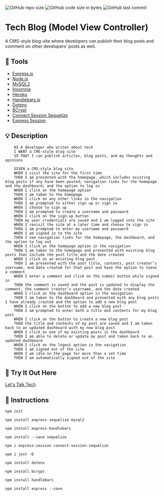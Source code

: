 ![GitHub repo size](https://img.shields.io/github/repo-size/deannapi/tech-blog-mvc)
![GitHub code size in bytes](https://img.shields.io/github/languages/code-size/deannapi/tech-blog-mvc)
![GitHub last commit](https://img.shields.io/github/last-commit/deannapi/tech-blog-mvc)

# Tech Blog (Model View Controller)
A CMS-style blog-site where developers can publish their blog posts and comment on other developers’ posts as well.


## :hammer: Tools
* [Express.js](https://expressjs.com/)
* [Node.js](https://nodejs.org/en/)
* [MySQL2](https://www.npmjs.com/package/mysql2)
* [Insomnia](https://insomnia.rest/)
* [Heroku](https://www.heroku.com/home)
* [Handlebars.js](https://handlebarsjs.com/)
* [Dotenv](https://www.npmjs.com/package/dotenv)
* [BCrypt](https://www.npmjs.com/package/bcrypt)
* [Connect Session Sequelize](https://www.npmjs.com/package/connect-session-sequelize)
* [Express Session](https://www.npmjs.com/package/express-session)


## :bulb: Description
        AS A developer who writes about tech
        I WANT a CMS-style blog site
        SO THAT I can publish articles, blog posts, and my thoughts and opinions

        GIVEN a CMS-style blog site
        WHEN I visit the site for the first time
        THEN I am presented with the homepage, which includes existing blog posts if any have been posted; navigation links for the homepage and the dashboard; and the option to log in
        WHEN I click on the homepage option
        THEN I am taken to the homepage
        WHEN I click on any other links in the navigation
        THEN I am prompted to either sign up or sign in
        WHEN I choose to sign up
        THEN I am prompted to create a username and password
        WHEN I click on the sign-up button
        THEN my user credentials are saved and I am logged into the site
        WHEN I revisit the site at a later time and choose to sign in
        THEN I am prompted to enter my username and password
        WHEN I am signed in to the site
        THEN I see navigation links for the homepage, the dashboard, and the option to log out
        WHEN I click on the homepage option in the navigation
        THEN I am taken to the homepage and presented with existing blog posts that include the post title and the date created
        WHEN I click on an existing blog post
        THEN I am presented with the post title, contents, post creator’s username, and date created for that post and have the option to leave a comment
        WHEN I enter a comment and click on the submit button while signed in
        THEN the comment is saved and the post is updated to display the comment, the comment creator’s username, and the date created
        WHEN I click on the dashboard option in the navigation
        THEN I am taken to the dashboard and presented with any blog posts I have already created and the option to add a new blog post
        WHEN I click on the button to add a new blog post
        THEN I am prompted to enter both a title and contents for my blog post
        WHEN I click on the button to create a new blog post
        THEN the title and contents of my post are saved and I am taken back to an updated dashboard with my new blog post
        WHEN I click on one of my existing posts in the dashboard
        THEN I am able to delete or update my post and taken back to an updated dashboard
        WHEN I click on the logout option in the navigation
        THEN I am signed out of the site
        WHEN I am idle on the page for more than a set time
        THEN I am automatically signed out of the site 

## :movie_camera: Try It Out Here
[Let's Talk Tech](https://deanna-mvc-tech-blog.herokuapp.com/)

## :memo: Instructions

`npm init`

`npm install express sequelize mysql2`

`npm install express-handlebars`

`npm install --save sequelize`

`npm i express-session connect-session-sequelize`

`npm i jest -D`

`npm install dotenv`

`npm install bcrypt`

`npm install handlebars`

`npm install express --save`